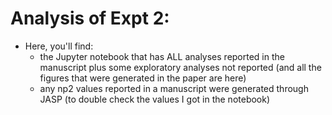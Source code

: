 
# Analysis of Expt 2:

* Here, you'll find:
  * the Jupyter notebook that has ALL analyses reported in the manuscript plus some exploratory analyses not reported (and all the figures that were generated in the paper are here)
  * any np2 values reported in a manuscript were generated through JASP (to double check the values I got in the notebook)

